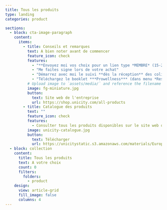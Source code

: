 ```yaml
---
title: Tous les produits
type: landing
categories: product

sections:
  - block: cta-image-paragraph
    content:
      items:
        - title: Conseils et remarques
          text: A bien noter avant de commencer
          feature_icon: check
          features:
            - "**Envoyez moi vos choix pour un lien type *MEMBRE* (15-20% de réduction)**"
            - "Me faites signe lors de votre achat"
            - "Démarrez avec moi le suivi **dès la réception** des colis !"
            - "Téléchargez le booklet ***Prowellness*** (dans menu *Ressources*)"
          # Upload image to `assets/media/` and reference the filename here
          image: fg-miniature.jpg
          button:
            text: Site web de l'entreprise
            url: https://shop.unicity.com/all-products
        - title: Catalogue des produits
          text: ""
          feature_icon: check
          features:
            - Consulter tous les produits disponibles sur le site web de l'entreprise
          image: unicity-catalogue.jpg
          button:
            text: Télécharger
            url: https://unicitystatic.s3.amazonaws.com/materials/Europe_%20Unicity_Product_Catalogue_2024_FRA.pdf
  - block: collection
    content:
      title: Tous les produits
      text: A votre choix      
      count: 0
      filters:
        folders: 
          - product
    design:
      view: article-grid
      fill_image: false
      columns: 4
---
```






